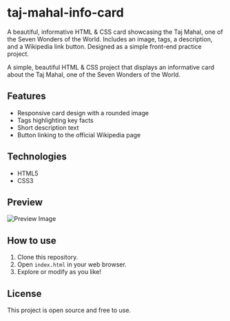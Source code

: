 # taj-mahal-info-card
A beautiful, informative HTML &amp; CSS card showcasing the Taj Mahal, one of the Seven Wonders of the World. Includes an image, tags, a description, and a Wikipedia link button. Designed as a simple front-end practice project.


A simple, beautiful HTML & CSS project that displays an informative card about the Taj Mahal, one of the Seven Wonders of the World.  

## Features

- Responsive card design with a rounded image
- Tags highlighting key facts
- Short description text
- Button linking to the official Wikipedia page

## Technologies

- HTML5
- CSS3

## Preview

![Preview Image](https://images.unsplash.com/photo-1564507592333-c60657eea523?w=600&auto=format&fit=crop&q=60&ixlib=rb-4.1.0&ixid=M3wxMjA3fDB8MHxzZWFyY2h8M3x8dGFqJTIwbWFoYWwlMjBhZ3JhJTIwaW5kaWF8ZW58MHx8MHx8fDA%3D)

## How to use

1. Clone this repository.
2. Open `index.html` in your web browser.
3. Explore or modify as you like!

## License

This project is open source and free to use.
